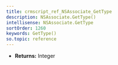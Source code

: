 ```yaml
---
title: crmscript_ref_NSAssociate_GetType
description: NSAssociate.GetType()
intellisense: NSAssociate.GetType
sortOrder: 1260
keywords: GetType()
so.topic: reference
---
```



* **Returns:** Integer


